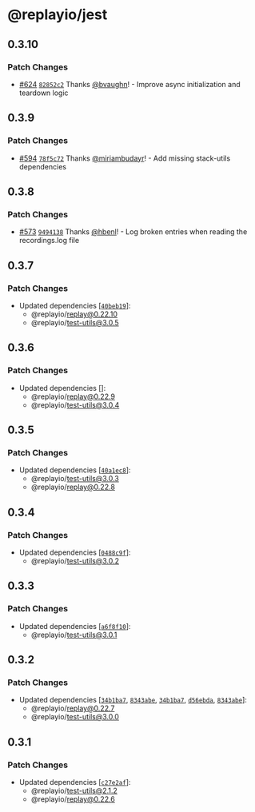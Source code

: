 # @replayio/jest

## 0.3.10

### Patch Changes

- [#624](https://github.com/replayio/replay-cli/pull/624) [`82852c2`](https://github.com/replayio/replay-cli/commit/82852c2d1e9f58c7036a8c0ab5b50e8ef79efa3e) Thanks [@bvaughn](https://github.com/bvaughn)! - Improve async initialization and teardown logic

## 0.3.9

### Patch Changes

- [#594](https://github.com/replayio/replay-cli/pull/594) [`78f5c72`](https://github.com/replayio/replay-cli/commit/78f5c72a62a38772cad90cccf1283b80eea49b61) Thanks [@miriambudayr](https://github.com/miriambudayr)! - Add missing stack-utils dependencies

## 0.3.8

### Patch Changes

- [#573](https://github.com/replayio/replay-cli/pull/573) [`9494138`](https://github.com/replayio/replay-cli/commit/9494138fe6235fd365ce952be384524d30415f21) Thanks [@hbenl](https://github.com/hbenl)! - Log broken entries when reading the recordings.log file

## 0.3.7

### Patch Changes

- Updated dependencies [[`40beb19`](https://github.com/replayio/replay-cli/commit/40beb199c1d1dec640611fec0e04e911e24b5fe3)]:
  - @replayio/replay@0.22.10
  - @replayio/test-utils@3.0.5

## 0.3.6

### Patch Changes

- Updated dependencies []:
  - @replayio/replay@0.22.9
  - @replayio/test-utils@3.0.4

## 0.3.5

### Patch Changes

- Updated dependencies [[`40a1ec8`](https://github.com/replayio/replay-cli/commit/40a1ec8a828b398605c3855746d675bea3090d0c)]:
  - @replayio/test-utils@3.0.3
  - @replayio/replay@0.22.8

## 0.3.4

### Patch Changes

- Updated dependencies [[`0488c9f`](https://github.com/replayio/replay-cli/commit/0488c9f9cbffe33b1a52b1109c7765802a0ed304)]:
  - @replayio/test-utils@3.0.2

## 0.3.3

### Patch Changes

- Updated dependencies [[`a6f8f10`](https://github.com/replayio/replay-cli/commit/a6f8f105654b39c5c457dfac91c5169f0ba6cc04)]:
  - @replayio/test-utils@3.0.1

## 0.3.2

### Patch Changes

- Updated dependencies [[`34b1ba7`](https://github.com/replayio/replay-cli/commit/34b1ba705d5c6918333482707b5232fc8edf6170), [`8343abe`](https://github.com/replayio/replay-cli/commit/8343abe8f74fc67ef4fd374d943b73fdcead5a5c), [`34b1ba7`](https://github.com/replayio/replay-cli/commit/34b1ba705d5c6918333482707b5232fc8edf6170), [`d56ebda`](https://github.com/replayio/replay-cli/commit/d56ebda0a761ee6cf531a1e86d0fa99f7f192df5), [`8343abe`](https://github.com/replayio/replay-cli/commit/8343abe8f74fc67ef4fd374d943b73fdcead5a5c)]:
  - @replayio/replay@0.22.7
  - @replayio/test-utils@3.0.0

## 0.3.1

### Patch Changes

- Updated dependencies [[`c27e2af`](https://github.com/replayio/replay-cli/commit/c27e2afa983dab6668c90a7b4704ef42f4836ec7)]:
  - @replayio/test-utils@2.1.2
  - @replayio/replay@0.22.6
